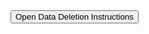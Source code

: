 <html lang="en">
<head>
    <meta charset="UTF-8">
    <meta name="viewport" content="width=device-width, initial-scale=1.0">
    <title>Open Data Deletion Instructions</title>
</head>
<body>
    <button onclick="window.open('https://gemyessam.github.io/Data-deletion/Data%20deletion.html', '_blank')">
        Open Data Deletion Instructions
    </button>
</body>
</html>
